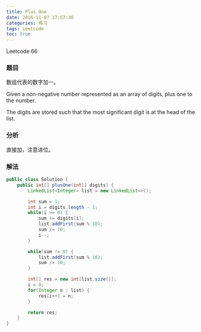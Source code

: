 ```yaml
---
title: Plus One
date: 2016-11-07 17:57:30
categories: 练习
tags: Leetcode
toc: true
---
```


Leetcode 66

### 题目

数组代表的数字加一。

Given a non-negative number represented as an array of digits, plus one to the number.

The digits are stored such that the most significant digit is at the head of the list.

### 分析

直接加，注意进位。

### 解法

```java
public class Solution {
    public int[] plusOne(int[] digits) {
        LinkedList<Integer> list = new LinkedList<>();

        int sum = 1;
        int i = digits.length - 1;
        while(i >= 0) {
            sum += digits[i];
            list.addFirst(sum % 10);
            sum /= 10;
            i--;
        }

        while(sum != 0) {
            list.addFirst(sum % 10);
            sum /= 10;
        }

        int[] res = new int[list.size()];
        i = 0;
        for(Integer n : list) {
            res[i++] = n;
        }

        return res;
    }
}
```